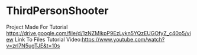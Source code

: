 # ThirdPersonShooter
Project Made For Tutorial 
https://drive.google.com/file/d/1zNZMlkpP9EzLykn5YQzEUGOfyZ_c40o5/view Link To Files
Tutorial Video:https://www.youtube.com/watch?v=zrl7N5ugTJE&t=10s
